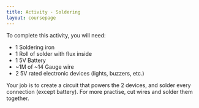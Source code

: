 ```yaml
---
title: Activity - Soldering
layout: coursepage
---
```


To complete this activity, you will need:

- 1 Soldering iron
- 1 Roll of solder with flux inside
- 1 5V Battery
- ~1M of ~14 Gauge wire
- 2 5V rated electronic devices (lights, buzzers, etc.)

Your job is to create a circuit that powers the 2 devices, and solder every connection (except battery). For more practise, cut wires and solder them together.
